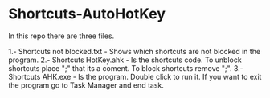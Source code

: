 # Shortcuts-AutoHotKey
In this repo there are three files.

1.- Shortcuts not blocked.txt - Shows which shortcuts are not blocked in the program.
2.- Shortcuts HotKey.ahk - Is the shortcuts code.
  To unblock shortcuts place ";" that its a coment. 
  To block shortcuts remove ";".
3.- Shortcuts AHK.exe - Is the program. Double click to run it. If you want to exit the program go to Task Manager and end task.
